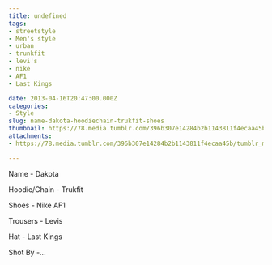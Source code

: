```yaml
---
title: undefined
tags:
- streetstyle
- Men's style
- urban
- trunkfit
- levi's
- nike
- AF1
- Last Kings

date: 2013-04-16T20:47:00.000Z
categories:
- Style
slug: name-dakota-hoodiechain-trukfit-shoes
thumbnail: https://78.media.tumblr.com/396b307e14284b2b1143811f4ecaa45b/tumblr_mld8evS3wO1rhrm24o1_1280.jpg
attachments:
- https://78.media.tumblr.com/396b307e14284b2b1143811f4ecaa45b/tumblr_mld8evS3wO1rhrm24o1_1280.jpg

---
```


Name - Dakota 

  Hoodie/Chain - Trukfit 

  Shoes - Nike AF1 

  Trousers - Levis 

  Hat - Last Kings 

  Shot By -...
